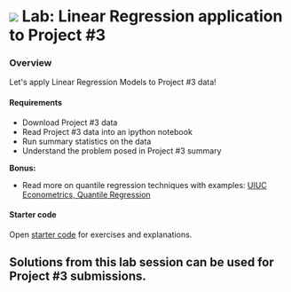 # ![](https://ga-dash.s3.amazonaws.com/production/assets/logo-9f88ae6c9c3871690e33280fcf557f33.png) Lab: Linear Regression application to Project #3

### Overview

Let's apply Linear Regression Models to Project #3 data!

#### Requirements

- Download Project #3 data 
- Read Project #3 data into an ipython notebook
- Run summary statistics on the data
- Understand the problem posed in Project #3 summary

**Bonus:**
- Read more on quantile regression techniques with examples: [UIUC Econometrics, Quantile Regression](http://www.econ.uiuc.edu/~roger/research/rq/QRJEP.pdf)

#### Starter code

Open [starter code](./code/starter-code/loss-functions-regression-metrics-practice.ipynb) for exercises and explanations. 

Solutions from this lab session can be used for Project #3 submissions. 
---
